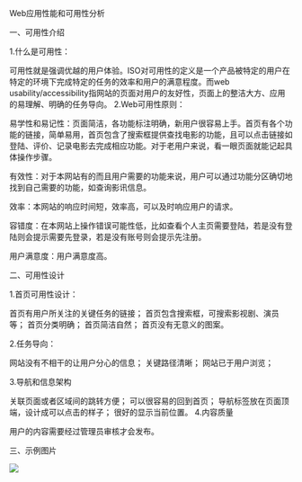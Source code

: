 Web应用性能和可用性分析

一、可用性介绍

1.什么是可用性：

可用性就是强调优越的用户体验。ISO对可用性的定义是一个产品被特定的用户在特定的环境下完成特定的任务的效率和用户的满意程度。而web usability/accessibility指网站的页面对用户的友好性，页面上的整洁大方、应用的易理解、明确的任务导向。
2.Web可用性原则：

易学性和易记性：页面简洁，各功能标注明确，新用户很容易上手。首页有各个功能的链接，简单易用，首页包含了搜索框提供查找电影的功能，且可以点击链接如登陆、评价、记录电影去完成相应功能。对于老用户来说，看一眼页面就能记起具体操作步骤。

有效性：对于本网站有的而且用户需要的功能来说，用户可以通过功能分区确切地找到自己需要的功能，如查询影讯信息。

效率：本网站的响应时间短，效率高，可以及时响应用户的请求。

容错度：在本网站上操作错误可能性低，比如查看个人主页需要登陆，若是没有登陆则会提示需要先登录，若是没有账号则会提示先注册。

用户满意度：用户满意度高。

二、可用性设计

1.首页可用性设计：

首页有用户所关注的关键任务的链接；
首页包含搜索框，可搜索影视剧、演员等；
首页分类明确；
首页简洁自然；
首页没有无意义的图案。

2.任务导向：

网站没有不相干的让用户分心的信息；
关键路径清晰；
网站已于用户浏览；

3.导航和信息架构

关联页面或者区域间的跳转方便；
可以很容易的回到首页；
导航标签放在页面顶端，设计成可以点击的样子；
很好的显示当前位置。
4.内容质量

用户的内容需要经过管理员审核才会发布。

三、示例图片


![](https://ooo.0o0.ooo/2017/06/29/5954725ceddfd.jpg)

